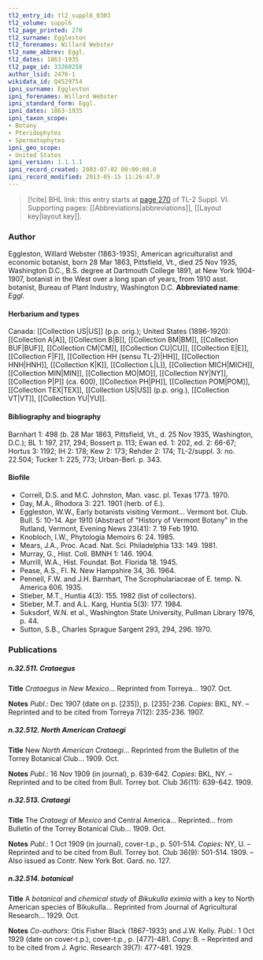 ```yaml
---
tl2_entry_id: tl2_suppl6_0303
tl2_volume: suppl6
tl2_page_printed: 270
tl2_surname: Eggleston
tl2_forenames: Willard Webster
tl2_name_abbrev: Eggl.
tl2_dates: 1863-1935
tl2_page_id: 33260258
author_lsid: 2476-1
wikidata_id: Q4529754
ipni_surname: Eggleston
ipni_forenames: Willard Webster
ipni_standard_form: Eggl.
ipni_dates: 1863-1935
ipni_taxon_scope: 
- Botany
- Pteridophytes
- Spermatophytes
ipni_geo_scope: 
- United States
ipni_version: 1.1.1.1
ipni_record_created: 2003-07-02 00:00:00.0
ipni_record_modified: 2013-05-15 11:26:47.0
---
```



> [!cite] BHL link: this entry starts at [page 270](https://www.biodiversitylibrary.org/page/33260258) of TL-2 Suppl. VI.
> Supporting pages: [[Abbreviations|abbreviations]], [[Layout key|layout key]].

### Author

Eggleston, Willard Webster (1863-1935), American agriculturalist and economic botanist, born 28 Mar 1863, Pittsfield, Vt., died 25 Nov 1935, Washington D.C., B.S. degree at Dartmouth College 1891, at New York 1904-1907, botanist in the West over a long span of years, from 1910 asst. botanist, Bureau of Plant Industry, Washington D.C. 
**Abbreviated name**: *Eggl.*

#### Herbarium and types

Canada: [[Collection US|US]] (p.p. orig.); United States (1896-1920): [[Collection A|A]], [[Collection B|B]], [[Collection BM|BM]], [[Collection BUF|BUF]], [[Collection CM|CM]], [[Collection CU|CU]], [[Collection E|E]], [[Collection F|F]], [[Collection HH (sensu TL-2)|HH]], [[Collection HNH|HNH]], [[Collection K|K]], [[Collection L|L]], [[Collection MICH|MICH]], [[Collection MIN|MIN]], [[Collection MO|MO]], [[Collection NY|NY]], [[Collection P|P]] (ca. 600), [[Collection PH|PH]], [[Collection POM|POM]], [[Collection TEX|TEX]], [[Collection US|US]] (p.p. orig.), [[Collection VT|VT]], [[Collection YU|YU]].

#### Bibliography and biography

Barnhart 1: 498 (b. 28 Mar 1863, Pittsfield, Vt., d. 25 Nov 1935, Washington, D.C.); BL 1: 197, 217, 294; Bossert p. 113; Ewan ed. 1: 202, ed. 2: 66-67; Hortus 3: 1192; IH 2: 178; Kew 2: 173; Rehder 2: 174; TL-2/suppl. 3: no. 22.504; Tucker 1: 225, 773; Urban-Berl. p. 343.

#### Biofile

- Correll, D.S. and M.C. Johnston, Man. vasc. pl. Texas 1773. 1970.
- Day, M.A., Rhodora 3: 221. 1901 (herb. of E.).
- Eggleston, W.W., Early botanists visiting Vermont... Vermont bot. Club. Bull. 5: 10-14. Apr 1910 (Abstract of "History of Vermont Botany" in the Rutland, Vermont, Evening News 23(41): 7. 19 Feb 1910.
- Knobloch, I.W., Phytologia Memoirs 6: 24. 1985.
- Mears, J.A., Proc. Acad. Nat. Sci. Philadelphia 133: 149. 1981.
- Murray, G., Hist. Coll. BMNH 1: 146. 1904.
- Murrill, W.A., Hist. Foundat. Bot. Florida 18. 1945.
- Pease, A.S., Fl. N. New Hampshire 34, 36. 1964.
- Pennell, F.W. and J.H. Barnhart, The Scrophulariaceae of E. temp. N. America 606. 1935.
- Stieber, M.T., Huntia 4(3): 155. 1982 (list of collectors).
- Stieber, M.T. and A.L. Karg, Huntia 5(3): 177. 1984.
- Suksdorf, W.N. et al., Washington State University, Pullman Library 1976, p. 44.
- Sutton, S.B., Charles Sprague Sargent 293, 294, 296. 1970.

### Publications

##### n.32.511. Crataegus

**Title**
*Crataegus* in *New Mexico*... Reprinted from Torreya... 1907. Oct.

**Notes**
*Publ*.: Dec 1907 (date on p. \[235\]), p. \[235\]-236. *Copies*: BKL, NY. – Reprinted and to be cited from Torreya 7(12): 235-236. 1907.

##### n.32.512. North American Crataegi

**Title**
New *North American Crataegi*... Reprinted from the Bulletin of the Torrey Botanical Club... 1909. Oct.

**Notes**
*Publ*.: 16 Nov 1909 (in journal), p. 639-642. *Copies*: BKL, NY. – Reprinted and to be cited from Bull. Torrey bot. Club 36(11): 639-642. 1909.

##### n.32.513. Crataegi

**Title**
The *Crataegi* of *Mexico* and Central America... Reprinted... from Bulletin of the Torrey Botanical Club... 1909. Oct.

**Notes**
*Publ*.: 1 Oct 1909 (in journal), cover-t.p., p. 501-514. *Copies*: NY, U. – Reprinted and to be cited from Bull. Torrey bot. Club 36(9): 501-514. 1909. – Also issued as Contr. New York Bot. Gard. no. 127.

##### n.32.514. botanical

**Title**
A *botanical* and *chemical study* of *Bikukulla eximia* with a key to North American species of Bikukulla... Reprinted from Journal of Agricultural Research... 1929. Oct.

**Notes**
*Co-authors*: Otis Fisher Black (1867-1933) and J.W. Kelly.
*Publ*.: 1 Oct 1929 (date on cover-t.p.), cover-t.p., p. \[477\]-481. *Copy*: B. – Reprinted and to be cited from J. Agric. Research 39(7): 477-481. 1929.

